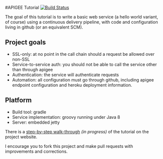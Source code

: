 #APIGEE Tutorial
[![Build Status](https://snap-ci.com/danielsomerfield/apigee-tutorial/branch/master/build_image)](https://snap-ci.com/danielsomerfield/apigee-tutorial/branch/master)

The goal of this tutorial is to write a basic web service (a hello world variant, of course) using a continuous
delivery pipeline, with code and configuration living in github (or an equivalent SCM).

## Project goals
- SSL-only: at no point in the call chain should a request be allowed over non-SSL
- Service-to-service auth: you should not be able to call the service other than through apigee
- Authentication: the service will authenticate requests
- Automation: all configuration must go through github, including apigee endpoint configuration and heroku deployment information.

## Platform
- Build tool: gradle
- Service implementation: groovy running under Java 8
- Server: embedded jetty

There is a [step-by-step walk-through](http://danielsomerfield.github.io/apigee-tutorial/) *(in progress)* of the tutorial on the project website.

I encourage you to fork this project and make pull requests with improvements and corrections.
